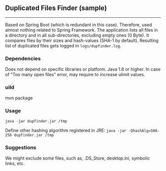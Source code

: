 ## Duplicated Files Finder (sample)

---

Based on Spring Boot (which is redundant in this case). Therefore, used almost nothing related to Spring Framework.
The application lists all files in a directory and in all sub-directories, excluding empty ones (0 Byte). It compares
files by their sizes and hash-values (SHA-1 by default). Resulting list of duplicated files gets logged in 
`logs/dupfinder.log`.

### Dependencies
Does not depend on specific libraries or platform. Java 1.8 or higher. In case of "Too many open files" error,
may require to increase ulimit values.

### uild
mvn package

### Usage
`java -jar dupfinder.jar /tmp`

Define other hashing algorithm registered in JRE:
`java -jar -DhashAlg=SHA-256 dupfinder.jar /tmp`

### Suggestions
We might exclude some files, such as, .DS_Store, desktop.ini, symbolic links, etc.
